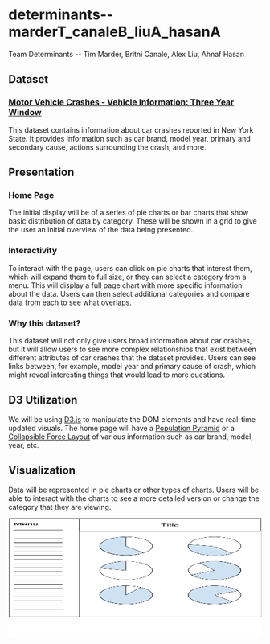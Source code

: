 # determinants--marderT_canaleB_liuA_hasanA
Team Determinants -- Tim Marder, Britni Canale, Alex Liu, Ahnaf Hasan

## Dataset
### [Motor Vehicle Crashes - Vehicle Information: Three Year Window](https://data.ny.gov/api/views/xe9x-a24f/rows.json?accessType=DOWNLOAD)
This dataset contains information about car crashes reported in New York State. It provides information such as car brand, model year, primary and secondary cause, actions surrounding the crash, and more.

## Presentation
### Home Page
The initial display will be of a series of pie charts or bar charts that show basic distribution of data by category. These will be shown in a grid to give the user an initial overview of the data being presented.

### Interactivity
To interact with the page, users can click on pie charts that interest them, which will expand them to full size, or they can select a category from a menu. This will display a full page chart with more specific information about the data. Users can then select additional categories and compare data from each to see what overlaps.

### Why this dataset?
This dataset will not only give users broad information about car crashes, but it will allow users to see more complex relationships that exist between different attributes of car crashes that the dataset provides. Users can see links between, for example, model year and primary cause of crash, which might reveal interesting things that would lead to more questions.

## D3 Utilization
We will be using [D3.js](www.d3js.org) to manipulate the DOM elements and have real-time updated visuals. The home page will have a [Population Pyramid](https://bl.ocks.org/mbostock/4062085) or a [Collapsible Force Layout](https://bl.ocks.org/mbostock/4062085) of various information such as car brand, model, year, etc.

## Visualization
Data will be represented in pie charts or other types of charts. Users will be able to interact with the charts to see a more detailed version or change the category that they are viewing.

<img src = "Design.pdf" width="751" height="238">
